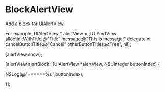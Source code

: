 # BlockAlertView

Add a block for UIAlertView.

For example:
UIAlertView * alertView = [[UIAlertView alloc]initWithTitle:@"Title" message:@"This is message!" delegate:nil cancelButtonTitle:@"Cancel" otherButtonTitles:@"Yes", nil];

[alertView show];

[alertView alertBlock:^(UIAlertView *alertView, NSUInteger buttonIndex) {

   NSLog(@"======%u",buttonIndex);
   
}];
